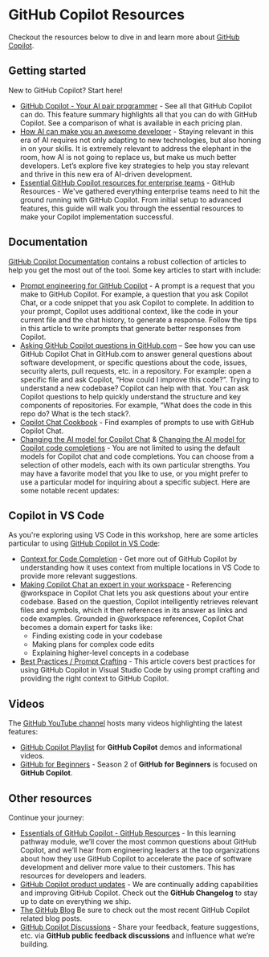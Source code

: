 # GitHub Copilot Resources

Checkout the resources below to dive in and learn more about [GitHub Copilot](https://gh.io/copilot). 

## Getting started

New to GitHub Copilot? Start here!

- [GitHub Copilot - Your AI pair programmer](https://github.com/features/copilot) - See all that GitHub Copilot can do. This feature summary highlights all that you can do with GitHub Copilot. See a comparison of what is available in each pricing plan.
- [How AI can make you an awesome developer](https://github.com/orgs/community/discussions/153056) - Staying relevant in this era of AI requires not only adapting to new technologies, but also honing in on your skills. It is extremely relevant to address the elephant in the room, how AI is not going to replace us, but make us much better developers. Let’s explore five key strategies to help you stay relevant and thrive in this new era of AI-driven development.
- [Essential GitHub Copilot resources for enterprise teams](https://resources.github.com/enterprise/essential-copilot-resources/) - GitHub Resources - We've gathered everything enterprise teams need to hit the ground running with GitHub Copilot. From initial setup to advanced features, this guide will walk you through the essential resources to make your Copilot implementation successful.

## Documentation

[GitHub Copilot Documentation](https://docs.github.com/en/copilot) contains a robust collection of articles to help you get the most out of the tool. Some key articles to start with include:

- [Prompt engineering for GitHub Copilot](https://docs.github.com/en/copilot/using-github-copilot/prompt-engineering-for-github-copilot) - A prompt is a request that you make to GitHub Copilot. For example, a question that you ask Copilot Chat, or a code snippet that you ask Copilot to complete. In addition to your prompt, Copilot uses additional context, like the code in your current file and the chat history, to generate a response. Follow the tips in this article to write prompts that generate better responses from Copilot.
- [Asking GitHub Copilot questions in GitHub.com](https://docs.github.com/en/enterprise-cloud@latest/copilot/using-github-copilot/asking-github-copilot-questions-in-githubcom#asking-exploratory-questions-about-a-repository) – See how you can use GitHub Copilot Chat in GitHub.com to answer general questions about software development, or specific questions about the code, issues, security alerts, pull requests, etc. in a repository. For example: open a specific file and ask Copilot, “How could I improve this code?”. Trying to understand a new codebase? Copilot can help with that. You can ask Copilot questions to help quickly understand the structure and key components of repositories. For example, “What does the code in this repo do? What is the tech stack?.
- [Copilot Chat Cookbook](https://docs.github.com/en/copilot/example-prompts-for-github-copilot-chat) - Find examples of prompts to use with GitHub Copilot Chat.
- [Changing the AI model for Copilot Chat](https://docs.github.com/en/enterprise-cloud@latest/copilot/using-github-copilot/ai-models/changing-the-ai-model-for-copilot-chat) & [Changing the AI model for Copilot code completions](https://docs.github.com/en/enterprise-cloud@latest/copilot/using-github-copilot/ai-models/changing-the-ai-model-for-copilot-code-completion) - You are not limited to using the default models for Copilot chat and code completions. You can choose from a selection of other models, each with its own particular strengths. You may have a favorite model that you like to use, or you might prefer to use a particular model for inquiring about a specific subject. Here are some notable recent updates: 

## Copilot in VS Code

As you're exploring using VS Code in this workshop, here are some articles particular to using [GitHub Copilot in VS Code](https://code.visualstudio.com/docs/copilot/overview):

- [Context for Code Completion](https://code.visualstudio.com/docs/copilot/ai-powered-suggestions#_context) - Get more out of GitHub Copilot by understanding how it uses context from multiple locations in VS Code to provide more relevant suggestions.
- [Making Copilot Chat an expert in your workspace](https://code.visualstudio.com/docs/copilot/workspace-context) - Referencing @workspace in Copilot Chat lets you ask questions about your entire codebase. Based on the question, Copilot intelligently retrieves relevant files and symbols, which it then references in its answer as links and code examples. Grounded in @workspace references, Copilot Chat becomes a domain expert for tasks like:
  - Finding existing code in your codebase
  - Making plans for complex code edits
  - Explaining higher-level concepts in a codebase
- [Best Practices / Prompt Crafting](https://code.visualstudio.com/docs/copilot/prompt-crafting) - This article covers best practices for using GitHub Copilot in Visual Studio Code by using prompt crafting and providing the right context to GitHub Copilot.

## Videos

The [GitHub YouTube channel](https://www.youtube.com/@GitHub/videos) hosts many videos highlighting the latest features:

- [GitHub Copilot Playlist](http://gh.io/GitHub-Copilot-on-YouTube) for **GitHub Copilot** demos and informational videos. 
- [GitHub for Beginners](https://www.youtube.com/playlist?list=PL0lo9MOBetEFcp4SCWinBdpml9B2U25-f) - Season 2 of **GitHub for Beginners** is focused on **GitHub Copilot**.

## Other resources

Continue your journey:

- [Essentials of GitHub Copilot - GitHub Resources](https://resources.github.com/learn/pathways/copilot/essentials/essentials-of-github-copilot/) - In this learning pathway module, we’ll cover the most common questions about GitHub Copilot, and we’ll hear from engineering leaders at the top organizations about how they use GitHub Copilot to accelerate the pace of software development and deliver more value to their customers. This has resources for developers and leaders. 
- [GitHub Copilot product updates](https://github.blog/changelog/label/copilot) - We are continually adding capabilities and improving GitHub Copilot. Check out the **GitHub Changelog** to stay up to date on everything we ship. 
- [The GitHub Blog](https://github.blog/tag/github-copilot) Be sure to check out the most recent GitHub Copilot related blog posts. 
- [GitHub Copilot Discussions](https://github.com/orgs/community/discussions/categories/copilot) - Share your feedback, feature suggestions, etc. via **GitHub public feedback discussions** and influence what we’re building.  
